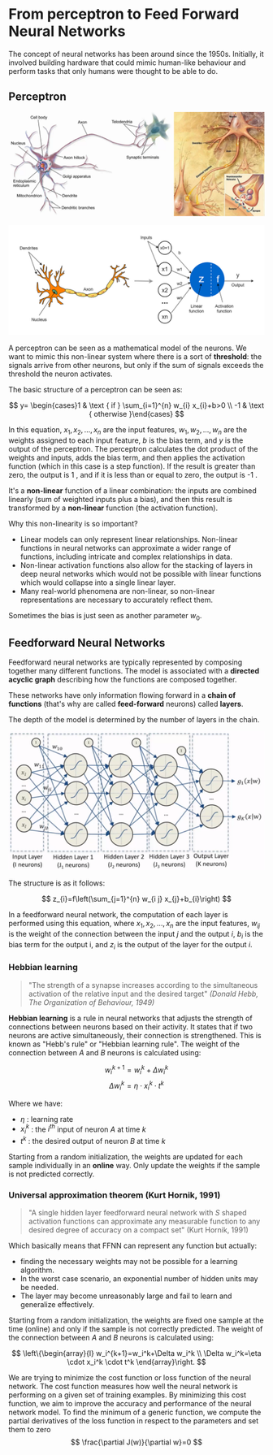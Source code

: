 
# From perceptron to Feed Forward Neural Networks

The concept of neural networks has been around since the 1950s. Initially, it involved building hardware that could mimic human-like behaviour and perform tasks that only humans were thought to be able to do. 
## Perceptron

![](images/1218a0a63392a494ff2e78bd46b65cd9.png)

![](images/bfa2ea6b08791aa54a1a03291dce70f5.png)


A perceptron can be seen as a mathematical model of the neurons. We want to mimic this non-linear system where there is a sort of **threshold**: the signals arrive from other neurons, but only if the sum of signals exceeds the threshold the neuron activates.

The basic structure of a perceptron can be seen as:

$$
y= \begin{cases}1 & \text { if } \sum_{i=1}^{n} w_{i} x_{i}+b>0 \\ -1 & \text { otherwise }\end{cases}
$$

In this equation, $x_{1}, x_{2}, \ldots, x_{n}$ are the input features, $w_{1}, w_{2}, \ldots, w_{n}$ are the weights assigned to each input feature, $b$ is the bias term, and $y$ is the output of the perceptron. The perceptron calculates the dot product of the weights and inputs, adds the bias term, and then applies the activation function (which in this case is a step function). If the result is greater than zero, the output is 1 , and if it is less than or equal to zero, the output is -1 .

It's a **non-linear** function of a linear combination: the inputs are combined linearly (sum of weighted inputs plus a bias), and then this result is transformed by a **non-linear** function (the activation function).

Why this non-linearity is so important? 

- Linear models can only represent linear relationships. Non-linear functions in neural networks can approximate a wider range of functions, including intricate and complex relationships in data. 
- Non-linear activation functions also allow for the stacking of layers in deep neural networks which would not be possible with linear functions which would collapse into a single linear layer. 
- Many real-world phenomena are non-linear, so non-linear representations are necessary to accurately reflect them.

Sometimes the bias is just seen as another parameter $w_0$.

## Feedforward Neural Networks

Feedforward neural networks are typically represented by composing together many different functions. 
The model is associated with a **directed acyclic graph** describing how the functions are composed together. 

These networks have only information flowing forward in a **chain of functions** (that's why are called **feed-forward** neurons) called **layers**.

The depth of the model is determined by the number of layers in the chain. 


![](images/6c31d67df7cc3d06b5607c73529ffe11.png)

The structure is as it follows:

$$
z_{i}=f\left(\sum_{j=1}^{n} w_{i j} x_{j}+b_{i}\right)
$$

In a feedforward neural network, the computation of each layer is performed using this equation, where $x_{1}, x_{2}, \ldots, x_{n}$ are the input features, $w_{i j}$ is the weight of the connection between the input $j$ and the output $i$, $b_i$ is the bias term for the output $\mathrm{i}$, and $z_{i}$ is the output of the layer for the output $i$.

### Hebbian learning 

> "The strength of a synapse increases according to the simultaneous activation of the relative input and the desired target" *(Donald Hebb, The Organization of Behaviour, 1949)*

**Hebbian learning** is a rule in neural networks that adjusts the strength of connections between neurons based on their activity. It states that if two neurons are active simultaneously, their connection is strengthened. This is known as "Hebb's rule" or "Hebbian learning rule".
The weight of the connection between $A$ and $B$ neurons is calculated using:

$$w_i^{k+1}=w_i^k+\Delta w_i^k$$
$$\Delta w_i^k=\eta\cdot x_i^k\cdot t^k$$

Where we have:

- $\eta$ : learning rate 
- $x_i^k$ : the $i^{th}$ input of neuron $A$ at time $k$
- $t^k$ : the desired output of neuron $B$ at time $k$

Starting from a random initialization, the weights are updated for each sample individually in an **online** way. Only update the weights if the sample is not predicted correctly.

### Universal approximation theorem (Kurt Hornik, 1991)

> "A single hidden layer feedforward neural network with $S$ shaped activation functions can approximate any measurable function to any desired degree of accuracy on a compact set" (Kurt Hornik, 1991)

Which basically means that FFNN can represent any function but actually:

- finding the necessary weights may not be possible for a learning algorithm.
- In the worst case scenario, an exponential number of hidden units may be needed.
- The layer may become unreasonably large and fail to learn and generalize effectively.

Starting from a random initialization, the weights are fixed one sample at the time (online) and only if the sample is not correctly predicted. The weight of the connection between $A$ and $B$ neurons is calculated using:

$$
\left\{\begin{array}{l}
w_i^{k+1}=w_i^k+\Delta w_i^k \\
\Delta w_i^k=\eta \cdot x_i^k \cdot t^k
\end{array}\right.
$$

We are trying to minimize the cost function or loss function of the neural network. The cost function measures how well the neural network is performing on a given set of training examples. By minimizing this cost function, we aim to improve the accuracy and performance of the neural network model.
To find the minimum of a generic function, we compute the partial derivatives of the loss function in respect to the parameters and set them to zero
$$
\frac{\partial J(w)}{\partial w}=0
$$
